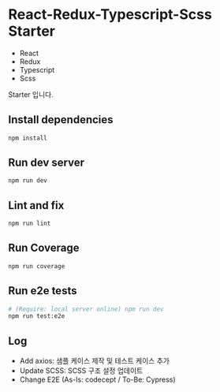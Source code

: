 # React-Redux-Typescript-Scss Starter
- React
- Redux
- Typescript
- Scss

Starter 입니다.

## Install dependencies

```sh
npm install
```

## Run dev server

```sh
npm run dev
```

## Lint and fix

```sh
npm run lint
```

## Run Coverage

```sh
npm run coverage
```

## Run e2e tests

```sh
# (Require: local server online) npm run dev 
npm run test:e2e
```

## Log

- Add axios: 샘플 케이스 제작 및 테스트 케이스 추가
- Update SCSS: SCSS 구조 설정 업데이트
- Change E2E (As-Is: codecept / To-Be: Cypress)
